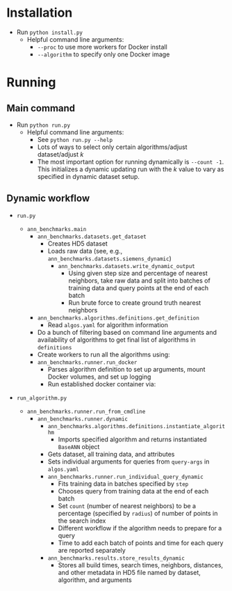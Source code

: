 # Installation

- Run `python install.py`
	- Helpful command line arguments:
		- `--proc` to use more workers for Docker install
		- `--algorithm` to specify only one Docker image


# Running

## Main command
- Run `python run.py`
	- Helpful command line arguments:
		- See `python run.py --help`
		- Lots of ways to select only certain algorithms/adjust dataset/adjust $k$
		- The most important option for running dynamically is `--count -1`. This initializes a dynamic updating run with the $k$ value to vary as specified in dynamic dataset setup.

## Dynamic workflow

- `run.py`
	- `ann_benchmarks.main`
		- `ann_benchmarks.datasets.get_dataset`
			- Creates HD5 dataset 
			- Loads raw data (see, e.g., `ann_benchmarks.datasets.siemens_dynamic`)
				- `ann_benchmarks.datasets.write_dynamic_output`
					- Using given step size and percentage of nearest neighbors, take raw data and split into batches of training data and query points at the end of each batch
					- Run brute force to create ground truth nearest neighbors
		- `ann_benchmarks.algorithms.definitions.get_definition`
			- Read `algos.yaml` for algorithm information
		- Do a bunch of filtering based on command line arguments and availability of algorithms to get final list of algorithms in `definitions`
		- Create workers to run all the algorithms using:
		- `ann_benchmarks.runner.run_docker`
			- Parses algorithm definition to set up arguments, mount Docker volumes, and set up logging
			- Run established docker container via:

- `run_algorithm.py`
	- `ann_benchmarks.runner.run_from_cmdline`
		- `ann_benchmarks.runner.dynamic`
			- `ann_benchmarks.algorithms.definitions.instantiate_algorithm`
				- Imports specified algorithm and returns instantiated `BaseANN` object
			- Gets dataset, all training data, and attributes
			- Sets individual arguments for queries from `query-args` in `algos.yaml`
			- `ann_benchmarks.runner.run_individual_query_dynamic`
				- Fits training data in batches specified by `step`
				- Chooses query from training data at the end of each batch
				- Set `count` (number of nearest neighbors) to be a percentage (specified by `radius`) of number of points in the search index
				- Different workflow if the algorithm needs to prepare for a query
				- Time to add each batch of points and time for each query are reported separately
			- `ann_benchmarks.results.store_results_dynamic`
				- Stores all build times, search times, neighbors, distances, and other metadata in HD5 file named by dataset, algorithm, and arguments
